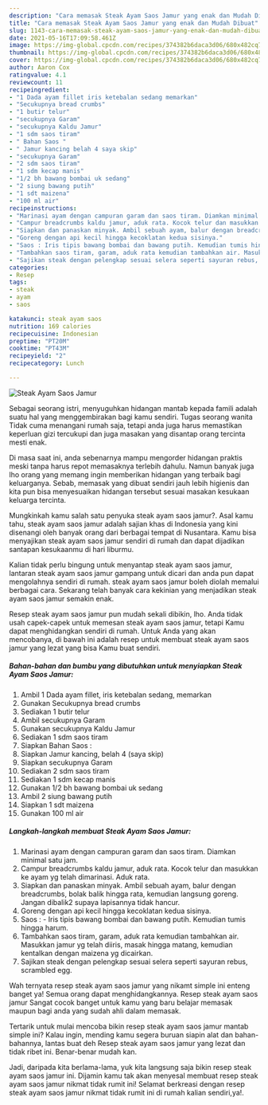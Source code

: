 ```yaml
---
description: "Cara memasak Steak Ayam Saos Jamur yang enak dan Mudah Dibuat"
title: "Cara memasak Steak Ayam Saos Jamur yang enak dan Mudah Dibuat"
slug: 1143-cara-memasak-steak-ayam-saos-jamur-yang-enak-dan-mudah-dibuat
date: 2021-05-16T17:09:58.461Z
image: https://img-global.cpcdn.com/recipes/374382b6daca3d06/680x482cq70/steak-ayam-saos-jamur-foto-resep-utama.jpg
thumbnail: https://img-global.cpcdn.com/recipes/374382b6daca3d06/680x482cq70/steak-ayam-saos-jamur-foto-resep-utama.jpg
cover: https://img-global.cpcdn.com/recipes/374382b6daca3d06/680x482cq70/steak-ayam-saos-jamur-foto-resep-utama.jpg
author: Aaron Cox
ratingvalue: 4.1
reviewcount: 11
recipeingredient:
- "1 Dada ayam fillet iris ketebalan sedang memarkan"
- "Secukupnya bread crumbs"
- "1 butir telur"
- "secukupnya Garam"
- "secukupnya Kaldu Jamur"
- "1 sdm saos tiram"
- " Bahan Saos "
- " Jamur kancing belah 4 saya skip"
- "secukupnya Garam"
- "2 sdm saos tiram"
- "1 sdm kecap manis"
- "1/2 bh bawang bombai uk sedang"
- "2 siung bawang putih"
- "1 sdt maizena"
- "100 ml air"
recipeinstructions:
- "Marinasi ayam dengan campuran garam dan saos tiram. Diamkan minimal satu jam."
- "Campur breadcrumbs kaldu jamur, aduk rata. Kocok telur dan masukkan ke ayam yg telah dimarinasi. Aduk rata."
- "Siapkan dan panaskan minyak. Ambil sebuah ayam, balur dengan breadcrumbs, bolak balik hingga rata, kemudian langsung goreng. Jangan dibalik2 supaya lapisannya tidak hancur."
- "Goreng dengan api kecil hingga kecoklatan kedua sisinya."
- "Saos : Iris tipis bawang bombai dan bawang putih. Kemudian tumis hingga harum."
- "Tambahkan saos tiram, garam, aduk rata kemudian tambahkan air. Masukkan jamur yg telah diiris, masak hingga matang, kemudian kentalkan dengan maizena yg dicairkan."
- "Sajikan steak dengan pelengkap sesuai selera seperti sayuran rebus, scrambled egg."
categories:
- Resep
tags:
- steak
- ayam
- saos

katakunci: steak ayam saos 
nutrition: 169 calories
recipecuisine: Indonesian
preptime: "PT20M"
cooktime: "PT43M"
recipeyield: "2"
recipecategory: Lunch

---
```



![Steak Ayam Saos Jamur](https://img-global.cpcdn.com/recipes/374382b6daca3d06/680x482cq70/steak-ayam-saos-jamur-foto-resep-utama.jpg)

Sebagai seorang istri, menyuguhkan hidangan mantab kepada famili adalah suatu hal yang menggembirakan bagi kamu sendiri. Tugas seorang  wanita Tidak cuma menangani rumah saja, tetapi anda juga harus memastikan keperluan gizi tercukupi dan juga masakan yang disantap orang tercinta mesti enak.

Di masa  saat ini, anda sebenarnya mampu mengorder hidangan praktis meski tanpa harus repot memasaknya terlebih dahulu. Namun banyak juga lho orang yang memang ingin memberikan hidangan yang terbaik bagi keluarganya. Sebab, memasak yang dibuat sendiri jauh lebih higienis dan kita pun bisa menyesuaikan hidangan tersebut sesuai masakan kesukaan keluarga tercinta. 



Mungkinkah kamu salah satu penyuka steak ayam saos jamur?. Asal kamu tahu, steak ayam saos jamur adalah sajian khas di Indonesia yang kini disenangi oleh banyak orang dari berbagai tempat di Nusantara. Kamu bisa menyajikan steak ayam saos jamur sendiri di rumah dan dapat dijadikan santapan kesukaanmu di hari liburmu.

Kalian tidak perlu bingung untuk menyantap steak ayam saos jamur, lantaran steak ayam saos jamur gampang untuk dicari dan anda pun dapat mengolahnya sendiri di rumah. steak ayam saos jamur boleh diolah memalui berbagai cara. Sekarang telah banyak cara kekinian yang menjadikan steak ayam saos jamur semakin enak.

Resep steak ayam saos jamur pun mudah sekali dibikin, lho. Anda tidak usah capek-capek untuk memesan steak ayam saos jamur, tetapi Kamu dapat menghidangkan sendiri di rumah. Untuk Anda yang akan mencobanya, di bawah ini adalah resep untuk membuat steak ayam saos jamur yang lezat yang bisa Kamu buat sendiri.

<!--inarticleads1-->

##### Bahan-bahan dan bumbu yang dibutuhkan untuk menyiapkan Steak Ayam Saos Jamur:

1. Ambil 1 Dada ayam fillet, iris ketebalan sedang, memarkan
1. Gunakan Secukupnya bread crumbs
1. Sediakan 1 butir telur
1. Ambil secukupnya Garam
1. Gunakan secukupnya Kaldu Jamur
1. Sediakan 1 sdm saos tiram
1. Siapkan  Bahan Saos :
1. Siapkan  Jamur kancing, belah 4 (saya skip)
1. Siapkan secukupnya Garam
1. Sediakan 2 sdm saos tiram
1. Sediakan 1 sdm kecap manis
1. Gunakan 1/2 bh bawang bombai uk sedang
1. Ambil 2 siung bawang putih
1. Siapkan 1 sdt maizena
1. Gunakan 100 ml air




<!--inarticleads2-->

##### Langkah-langkah membuat Steak Ayam Saos Jamur:

1. Marinasi ayam dengan campuran garam dan saos tiram. Diamkan minimal satu jam.
1. Campur breadcrumbs kaldu jamur, aduk rata. Kocok telur dan masukkan ke ayam yg telah dimarinasi. Aduk rata.
1. Siapkan dan panaskan minyak. Ambil sebuah ayam, balur dengan breadcrumbs, bolak balik hingga rata, kemudian langsung goreng. Jangan dibalik2 supaya lapisannya tidak hancur.
1. Goreng dengan api kecil hingga kecoklatan kedua sisinya.
1. Saos : - Iris tipis bawang bombai dan bawang putih. Kemudian tumis hingga harum.
1. Tambahkan saos tiram, garam, aduk rata kemudian tambahkan air. Masukkan jamur yg telah diiris, masak hingga matang, kemudian kentalkan dengan maizena yg dicairkan.
1. Sajikan steak dengan pelengkap sesuai selera seperti sayuran rebus, scrambled egg.




Wah ternyata resep steak ayam saos jamur yang nikamt simple ini enteng banget ya! Semua orang dapat menghidangkannya. Resep steak ayam saos jamur Sangat cocok banget untuk kamu yang baru belajar memasak maupun bagi anda yang sudah ahli dalam memasak.

Tertarik untuk mulai mencoba bikin resep steak ayam saos jamur mantab simple ini? Kalau ingin, mending kamu segera buruan siapin alat dan bahan-bahannya, lantas buat deh Resep steak ayam saos jamur yang lezat dan tidak ribet ini. Benar-benar mudah kan. 

Jadi, daripada kita berlama-lama, yuk kita langsung saja bikin resep steak ayam saos jamur ini. Dijamin kamu tak akan menyesal membuat resep steak ayam saos jamur nikmat tidak rumit ini! Selamat berkreasi dengan resep steak ayam saos jamur nikmat tidak rumit ini di rumah kalian sendiri,ya!.

